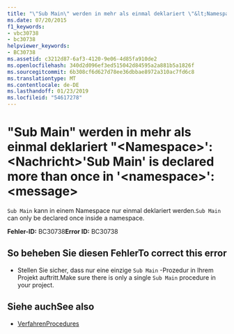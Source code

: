 ```yaml
---
title: "\"Sub Main\" werden in mehr als einmal deklariert \"&lt;Namespace&gt;': &lt;Nachricht&gt;"
ms.date: 07/20/2015
f1_keywords:
- vbc30738
- bc30738
helpviewer_keywords:
- BC30738
ms.assetid: c3212d87-6af3-4120-9e06-4d85fa910de2
ms.openlocfilehash: 340d2d096ef3ed515042d84595a2a881b5a1826f
ms.sourcegitcommit: 6b308cf6d627d78ee36dbbae8972a310ac7fd6c8
ms.translationtype: MT
ms.contentlocale: de-DE
ms.lasthandoff: 01/23/2019
ms.locfileid: "54617278"
---
```

# <a name="sub-main-is-declared-more-than-once-in-ltnamespacegt-ltmessagegt"></a><span data-ttu-id="b8839-102">"Sub Main" werden in mehr als einmal deklariert "&lt;Namespace&gt;': &lt;Nachricht&gt;</span><span class="sxs-lookup"><span data-stu-id="b8839-102">'Sub Main' is declared more than once in '&lt;namespace&gt;': &lt;message&gt;</span></span>
<span data-ttu-id="b8839-103">`Sub Main` kann in einem Namespace nur einmal deklariert werden.</span><span class="sxs-lookup"><span data-stu-id="b8839-103">`Sub Main` can only be declared once inside a namespace.</span></span>  
  
 <span data-ttu-id="b8839-104">**Fehler-ID:** BC30738</span><span class="sxs-lookup"><span data-stu-id="b8839-104">**Error ID:** BC30738</span></span>  
  
## <a name="to-correct-this-error"></a><span data-ttu-id="b8839-105">So beheben Sie diesen Fehler</span><span class="sxs-lookup"><span data-stu-id="b8839-105">To correct this error</span></span>  
  
-   <span data-ttu-id="b8839-106">Stellen Sie sicher, dass nur eine einzige `Sub Main` -Prozedur in Ihrem Projekt auftritt.</span><span class="sxs-lookup"><span data-stu-id="b8839-106">Make sure there is only a single `Sub Main` procedure in your project.</span></span>  
  
## <a name="see-also"></a><span data-ttu-id="b8839-107">Siehe auch</span><span class="sxs-lookup"><span data-stu-id="b8839-107">See also</span></span>
- [<span data-ttu-id="b8839-108">Verfahren</span><span class="sxs-lookup"><span data-stu-id="b8839-108">Procedures</span></span>](../../visual-basic/programming-guide/language-features/procedures/index.md)
